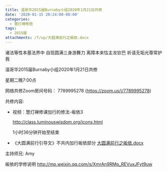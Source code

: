 ```yaml
---
title: 温哥华2015届Burnaby小组2020年1月21日共修
date: '2020-01-15 20:24:00-08:00'
categories:
  - 慧灯禅修班
tags:
  - 2015届
attachments: /f/up/大圆满前行之皈依.docx
---
```

诸法等性本基法界中 自现圆满三身游舞力 离障本来怙主龙钦巴 祈请无垢光尊常护我

温哥华2015届Burnaby小组2020年1月21日共修 

星期二晚7:00点 

网络共修Zoom房间号码： 7789995278 (<https://zoom.us/j/7789995278>)

共修内容: 

- 视频：慧灯禅修课加行的修法-皈依3[](http://class.luminouswisdom.org/icons.html)

    <http://class.luminouswisdom.org/icons.html>

    1小时36分钟开始至结束

- 《大圆满前行引导文》不共内加行皈依部分 [大圆满前行之皈依.docx](https://hdvblob.blob.core.windows.net/hdv/f/up/大圆满前行之皈依.docx)

主持师兄: Amy

皈依的学修说明 <http://mp.weixin.qq.com/s/XmrAn9RMp_REVuxJFyt9uw>
